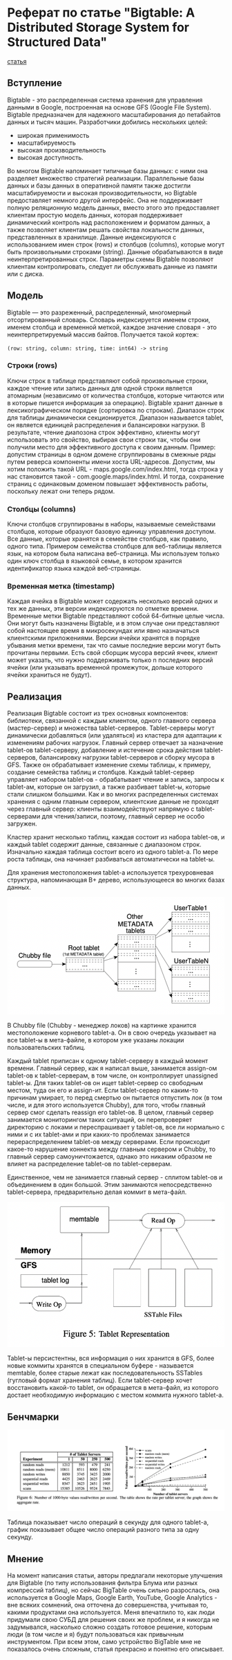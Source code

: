 # Реферат по статье "Bigtable: A Distributed Storage System for Structured Data"

[статья](https://static.googleusercontent.com/media/research.google.com/en//archive/bigtable-osdi06.pdf)

## Вступление

Bigtable - это распределенная система хранения для управления данными в Google, построенная на основе GFS (Google File System). Bigtable предназначен для надежного масштабирования до петабайтов данных и тысяч машин. Разработчики добились нескольких целей: 
- широкая применимость
- масштабируемость
- высокая производительность 
- высокая доступность. 

Во многом Bigtable напоминает типичные базы данных: с ними она разделяет множество стратегий реализации. Параллельные базы данных и базы данных в оперативной памяти также достигли масштабируемости и высокая производительности, но Bigtable предоставляет немного другой интерфейс. Она не поддерживает полную реляционную модель данных, вместо этого это предоставляет клиентам простую модель данных, которая поддерживает динамический контроль над расположением и форматом данных, а также позволяет клиентам решать свойства локальности данных, представленных в хранилище. Данные индексируются с использованием имен строк (rows) и столбцов (columns), которые могут быть произвольными строками (string). Данные обрабатываются в виде неинтерпретированных строк. Параметры схемы Bigtable позволяют клиентам контролировать, следует ли обслуживать данные из памяти или с диска.

## Модель

Bigtable — это разреженный, распределенный, многомерный отсортированный словарь. Словарь индексируется именем строки, именем столбца и временной меткой, каждое значение словаря - это неинтерпретируемый массив байтов. Получается такой кортеж:


`(row: string, column: string, time: int64) -> string`

### Строки (rows)

Ключи строк в таблице представляют собой произвольные строки, каждое чтение или запись данных для одной строки является атомарным (независимо от количества столбцов, которые читаются или в которые пишется информация за операцию). Bigtable хранит данные в лексикографическом порядке (сортировка по строкам). Диапазон строк для таблицы динамически секционируется. Диапазон называется tablet, он является единицей распределения и балансировки нагрузки. В результате, чтение диапозона строк эффективно, клиенты могут использовать это свойство, выбирая свои строки так, чтобы они получили место для эффективного доступа к своим данным. Пример: допустим страницы в одном домене сгруппированы в смежные ряды путем реверса компоненты имени хоста URL-адресов. Допустим, мы хотим положить такой URL - maps.google.com/index.html, тогда строка у нас становится такой - com.google.maps/index.html. И тогда, сохранение страниц с одинаковым доменом повышает эффективность работы, поскольку лежат они теперь рядом.

### Столбцы (columns)

Ключи столбцов сгруппированы в наборы, называемые семействами столбцов, которые образуют базовую единицу управления доступом. Все данные, которые хранятся в семействе столбцов, как правило, одного типа. Примером семейства столбцов для веб-таблицы является язык, на котором была написана веб-страница. Мы используем только один ключ столбца в языковой семье, в котором хранится идентификатор языка каждой веб-страницы. 

### Временная метка (timestamp)

Каждая ячейка в Bigtable может содержать несколько версий одних и тех же данных, эти версии индексируются по отметке времени. Временные метки Bigtable представляют собой 64-битные целые числа. Они могут быть назначены Bigtable, и в этом случае они представляют собой настоящее время в микросекундах или явно назначаться клиентскими приложениями. Версии ячейки хранятся в порядке убывания метки времени, так что самые последние версии могут быть прочитаны первыми. Есть свой сборщик мусора версий ячеек, клиент может указать, что нужно поддерживать только n последних версий ячейки (или указывать временной промежуток, дольше которого ячейки храниться не будут).

## Реализация

Реализация Bigtable состоит из трех основных компонентов: библиотеки, связанной с каждым клиентом, одного главного сервера (мастер-сервер) и множества tablet-серверов. Tablet-серверы могут динамически добавляться (или удаляться) из кластера для адаптации к изменениям рабочих нагрузок. Главный сервер отвечает за назначение tablet-ов tablet-серверу, добавление и истечение срока действия tablet-серверов, балансировку нагрузки tablet-серверов и сборку мусора в GFS. Также он обрабатывает изменение схемы таблицы, к примеру, создание семейства таблиц и столбцов. Каждый tablet-сервер управляет набором tablet-ов - обрабатывает чтение и запись, запросы к tablet-ам, которые он загрузил, а также разбивает tablet-ы, которые стали слишком большими. Как и во многих распределенных системах хранения с одним главным сервером, клиентские данные не проходят через главный сервер: клиенты взаимодействуют напрямую с tablet-серверами для чтения/записи, поэтому, главный сервер не особо загружен.


Кластер хранит несколько таблиц, каждая состоит из набора tablet-ов, и каждый tablet содержит данные, связанные с диапазоном строк. Изначально каждая таблица состоит всего из одного tablet-a. По мере роста таблицы, она начинает разбиваться автоматически на tablet-ы.


Для хранения местоположения tablet-а используется трехуровневая структура, напоминающая B+ дерево, использующееся во многих базах данных.

![bplus](https://github.com/TheIvanYes/distsyst/blob/main/bplus.png)

В Chubby file (Chubby - менеджер локов) на картинке хранится местоположение корневого tablet-а. Он в свою очередь указывает на все tablet-ы в мета-файле, в котором уже указаны локации пользовательских таблиц. 


Каждый tablet приписан к одному tablet-серверу в каждый момент времени. Главный сервер, как я написал выше, занимается assign-ом tablet-ов к tablet-серверам, в том числе, он контроллирует unassigned tablet-ы. Для таких tablet-ов он ищет tablet-сервер со свободным местом, туда он его и assign-ит. Если tablet-сервер по каким-то причинам умирает, то перед смертью он пытается отпустить лок (в том числе, и для этого используется Chubby), для того, чтобы главный сервер смог сделать reassign его tablet-ов. В целом, главный сервер занимается мониторингом таких ситуаций, он перепроверяет директорию с локами и переспрашивает у tablet-ов, все ли нормально с ними и с их tablet-ами и при каких-то проблемах занимается перераспределением tablet-ов между серверами. Если происходит какое-то нарушение коннекта между главным сервером и Chubby, то главный сервер самоуничтожается, однако это никаким образом не влияет на распределение tablet-ов по tablet-серверам.

Единственное, чем не занимается главный сервер - сплитом tablet-ов и объединением в один большой. Этим занимаются непосредственно tablet-сервера, предварительно делая коммит в мета-файл.

![representation](https://github.com/TheIvanYes/distsyst/blob/main/representation.png)

Tablet-ы персистентны, вся информация о них хранится в GFS, более новые коммиты хранятся в специальном буфере - называется memtable, более старые лежат как последовательность SSTables (гугловый формат хранения таблиц). Если tablet-сервер хочет восстановить какой-то tablet, он обращается в мета-файл, из которого достает необходимую информацию с местом коммита нужного tablet-а.

## Бенчмарки

![bench](https://github.com/TheIvanYes/distsyst/blob/main/graphik.png)

Таблица показывает число операций в секунду для одного tablet-а, график показывает общее число операций разного типа за одну секунду. 

## Мнение

На момент написания статьи, авторы предлагали некоторые улучшения для Bigtable (по типу использования фильтра Блума или разных компрессий таблиц), но сейчас BigTable очень сильно разрослась, она используется в Google Maps, Google Earth, YouTube, Google Analytics - вне всяких сомнений, она отточена до совершенства, учитывая то, какими продуктами она используется. Меня впечатлило то, как люди придумали свою СУБД для решения своих же проблем, и я никогда не задумывался, насколько сложно создать готовое решение, которым люди (в том числе и я) будут пользоваться как привычным инструментом. При всем этом, само устройство BigTable мне не показалось очень сложным, статья прекрасно и понятно его описывает.
